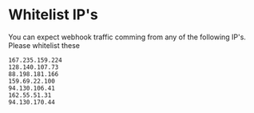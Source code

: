 # Whitelist IP's

You can expect webhook traffic comming from any of the following IP's. Please whitelist these

```
167.235.159.224
128.140.107.73
88.198.181.166
159.69.22.100
94.130.106.41
162.55.51.31
94.130.170.44
```
